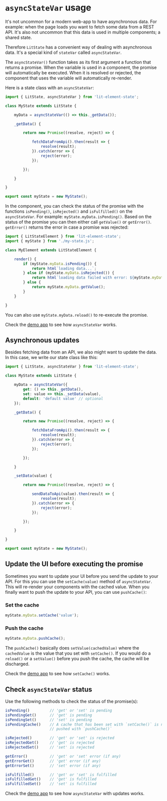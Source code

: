 # `asyncStateVar` usage

It's not uncommon for a modern web-app to have asynchronous data. For example:
when the page loads you want to fetch some data from a REST API. It's also not
uncommon that this data is used in multiple components; a shared state.

Therefore `LitState` has a convenient way of dealing with asynchronous data.
It's a special kind of `stateVar` called `asyncStateVar`.

The `asyncStateVar()` function takes as its first argument a function that
returns a promise. When the variable is used in a component, the promise will
automatically be executed. When it is resolved or rejected, the component that
uses the variable will automatically re-render.

Here is a state class with an `asyncStateVar`:

```javascript
import { LitState, asyncStateVar } from 'lit-element-state';

class MyState extends LitState {

    myData = asyncStateVar(() => this._getData());

    _getData() {

        return new Promise((resolve, reject) => {

            fetchDataFromApi().then(result => {
                resolve(result);
            }).catch(error => {
                reject(error);
            });

        });

    }

}

export const myState = new MyState();
```

In the component, you can check the status of the promise with the functions
`isPending()`, `isRejected()` and `isFulfilled()` on the `asyncStateVar`. For
example: `myState.myData.isPending()`. Based on the status of the promise you
can then either call `getValue()` or `getError()`. `getError()` returns the
error in case a promise was rejected:

```javascript
import { LitStateElement } from 'lit-element-state';
import { myState } from './my-state.js';

class MyElement extends LitStateElement {

    render() {
        if (myState.myData.isPending()) {
            return html`loading data...`;
        } else if (myState.myData.isRejected()) {
            return html`loading data failed with error: ${myState.myData.getError()}`;
        } else {
            return myState.myData.getValue();
        }
    }

}
```

You can also use `myState.myData.reload()` to re-execute the promise.

Check the [demo app](https://gitaarik.github.io/lit-state/demo-app/build/#async-state-var)
to see how `asyncStateVar` works.


## Asynchronous updates

Besides fetching data from an API, we also might want to update the data. In
this case, we write our state class like this:

```javascript
import { LitState, asyncStateVar } from 'lit-element-state';

class MyState extends LitState {

    myData = asyncStateVar({
        get: () => this._getData(),
        set: value => this._setData(value),
        default: 'default value' // optional
    });

    _getData() {

        return new Promise((resolve, reject) => {

            fetchDataFromApi().then(result => {
                resolve(result);
            }).catch(error => {
                reject(error);
            });

        });

    }

    _setData(value) {

        return new Promise((resolve, reject) => {

            sendDataToApi(value).then(result => {
                resolve(result);
            }).catch(error => {
                reject(error);
            });

        });

    }

}

export const myState = new MyState();
```


## Update the UI before executing the promise

Sometimes you want to update your UI before you send the update to your API.
For this you can use the `setCache(value)` method of `asyncStateVar`. This will
re-render your components with the cached value. When you finally want to push
the update to your API, you can use `pushCache()`: 

### Set the cache

```javascript
myState.myData.setCache('value');
```

### Push the cache

```javascript
myState.myData.pushCache();
```

The `pushCache()` basically does `setValue(cachedValue)` where the
`cachedValue` is the value that you set with `setCache()`. If you would do a
`reload()` or a `setValue()` before you push the cache, the cache will be
discharged.


Check the [demo app](https://gitaarik.github.io/lit-state/demo-app/build/#async-state-var-update-cache)
to see how `setCache()` works.


## Check `asyncStateVar` status

Use the following methods to check the status of the promise(s):

```javascript
isPending()         // 'get' or 'set' is pending
isPendingGet()      // 'get' is pending
isPendingSet()      // 'set' is pending
isPendingCache()    // A cache that has been set with `setCache()` is not yet
                    // pushed with `pushCache()`

isRejected()        // 'get' or 'set' is rejected
isRejectedGet()     // 'get' is rejected
isRejectedSet()     // 'set' is rejected

getError()          // 'get' or 'set' error (if any)
getErrorGet()       // 'get' error (if any)
getErrorSet()       // 'set' error (if any)

isFulfilled()       // 'get' or 'set' is fulfilled
isFulfilledGet()    // 'get' is fulfilled
isFulfilledSet()    // 'set' is fulfilled
```

Check the [demo app](https://gitaarik.github.io/lit-state/demo-app/build/#async-state-var-update)
to see how `asyncStateVar` with updates works.
